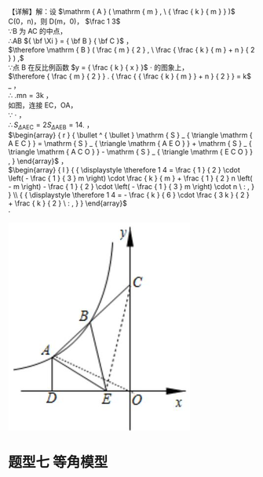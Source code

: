 【详解】解：设 $\mathrm { A } ( \mathrm { m } , \ { \frac { k } { m } } )$ C(0，n)，则 D(m，0)， $\frac 1 3$   
∵B 为 AC 的中点，  
∴AB ${ \bf \Xi } = { \bf B } { \bf C }$ ，  
$\therefore \mathrm { B } ( \frac { m } { 2 } , \ \frac { \frac { k } { m } + n } { 2 } ) ,$   
∵点 B 在反比例函数 $y = { \frac { k } { x } }$ $\cdot$ 的图象上，  
$\therefore { \frac { m } { 2 } } . { \frac { { \frac { k } { m } } + n } { 2 } } = k$   
$\_$ ，  
∴ $\mathrm { . m n } { = } 3 \mathrm { k }$ ，  
如图，连接 EC，OA，  
∵ $\cdot$ ，  
$\therefore S _ { \Delta \mathrm { A E C } } = 2 S _ { \Delta \mathrm { A E B } } = 1 4 _ { \cdot }$ ，  
$\begin{array} { r } { \bullet ^ { \bullet } \mathrm { S } _ { \triangle \mathrm { A E C } } = \mathrm { S } _ { \triangle \mathrm { A E O } } + \mathrm { S } _ { \triangle \mathrm { A C O } } - \mathrm { S } _ { \triangle \mathrm { E C O } } , } \end{array}$ ，  
$\begin{array} { l } { { \displaystyle \therefore 1 4 = \frac { 1 } { 2 } \cdot \left( - \frac { 1 } { 3 } m \right) \cdot \frac { k } { m } + \frac { 1 } { 2 } n \left( - m \right) - \frac { 1 } { 2 } \cdot \left( - \frac { 1 } { 3 } m \right) \cdot n \ : , } } \\ { { \displaystyle \therefore 1 4 = - \frac { k } { 6 } \cdot \frac { 3 k } { 2 } + \frac { k } { 2 } \ : , } } \end{array}$   
$\cdot$

![](<../../qs_image_DB/专题1-4_一文搞定反比例函数7个模型，13类题型（解析版）_/93a53a6c0e7473a35bb95a3d9ab19a8a51e1cdad4b0105c300eab8aff84d4eb2.jpg>)

# 题型七 等角模型
